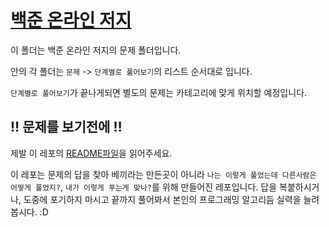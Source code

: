 # [백준 온라인 저지](https://www.acmicpc.net)

이 폴더는 백준 온라인 저지의 문제 폴더입니다.

안의 각 폴더는 `문제` -> `단계별로 풀어보기`의 리스트 순서대로 입니다.

`단계별로 풀어보기`가 끝나게되면 별도의 문제는 카테고리에 맞게 위치할 예정입니다.

## :bangbang: 문제를 보기전에 :bangbang:
제발 이 레포의 [README파일](https://github.com/opnay/KotlinAlgorithm/blob/master/README.md)을 읽어주세요.

이 레포는 문제의 답을 찾아 베끼라는 만든곳이 아니라 `나는 이렇게 풀었는데 다른사람은 어떻게 풀었지?`, `내가 이렇게 푸는게 맞나?`를 위해 만들어진 레포입니다.
답을 복붙하시거나, 도중에 포기하지 마시고 끝까지 풀어봐서 본인의 프로그래밍 알고리듬 실력을 늘려봅시다. :D
